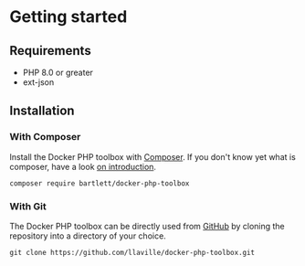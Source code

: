 # Getting started

## Requirements

* PHP 8.0 or greater
* ext-json

## Installation

### With Composer

Install the Docker PHP toolbox with [Composer](https://getcomposer.org/).
If you don't know yet what is composer, have a look [on introduction](http://getcomposer.org/doc/00-intro.md).

```shell
composer require bartlett/docker-php-toolbox
```

### With Git

The Docker PHP toolbox can be directly used from [GitHub](https://github.com/llaville/docker-php-toolbox.git)
by cloning the repository into a directory of your choice.

```shell
git clone https://github.com/llaville/docker-php-toolbox.git
```
